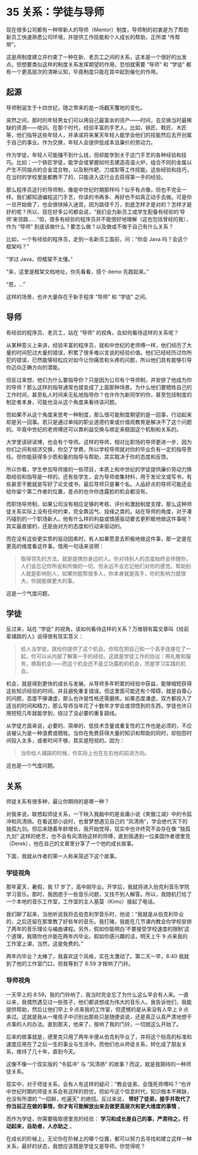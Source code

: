 # 35 关系：学徒与导师

现在很多公司都有一种带新人的导师（Mentor）制度，导师制的初衷是为了帮助新员工快速熟悉公司环境，并提供工作技能和个人成长的帮助，正所谓 “传帮带”。

这是用制度建立并约束了一种在新、老员工之间的关系，这本是一个很好的出发点。但想要类似这样的制度关系发挥期望的作用，恐怕就需要 “导师” 和 “学徒” 都有一个更高层次的清晰认知，毕竟制度只能在其中起到催化的作用。

## 起源

导师制诞生于十四世纪，随之带来的是一场翻天覆地的变化。

突然之间，那时的年轻男女们可以用自己最富余的资产——时间，去交换当时最稀缺的资源——培训。在那个时代，经验丰富的手艺人，比如，铁匠、鞋匠、木匠等，他们指导这些年轻人，并承诺将来某天年轻人能学会他们的技能然后去开创属于自己的事业。作为交换，年轻人会提供低成本且廉价的劳动力。

作为学徒，年轻人可能赚不到什么钱，但却能学到关于这门手艺的各种经验和技巧。比如：一个铁匠学徒，能学会或掌握如何去建造高温火炉，组合不同的金属以产生不同熔点的合金混合物，以及制作耙、刀或犁等工作技能。这些经验和技巧，在当时的学校里是都教不了的，只能进入这行业去获得第一手的经验。

那么程序员这行的导师制，像是中世纪时期那样吗？似乎有点像，但也不完全一样。我们都知道编程这门手艺，你读的书再多、再好也不如真正动手去做。可是你一旦开始做了，也会很快掉入迷宫，因为路径千万，到底怎样才是对的？怎样才是好的呢？所以，现在好多公司都会说，“我们会为新员工或学生配备有经验的‘导师’来领路……”但，很多有经验的程序员并不能很好地理解（这也包括曾经的我），作为 “导师” 到底该做什么？要怎么做？以及做或不做于自己有什么关系？

比如，一个有经验的程序员，走到一名新员工面前，问：“你会 Java 吗？会这个框架吗？”

“学过 Java，但框架不太懂。”

“来，这里是框架文档地址，你先看看，搭个 demo 先跑起来。”

“恩，…”

这样的场景，也许大量存在于新手程序 “导师” 和 “学徒” 之间。

## 导师

有经验的程序员、老员工，站在 “导师” 的视角，会如何看待这样的关系呢？

从某种意义上来讲，经验丰富的程序员，就和中世纪的老师傅一样，他们经历了大量的时间犯过大量的错误，积累了很多难以言说的经验价值。他们已经经历过你所犯的错误，已然能够轻松应对如今让你痛苦和头疼的问题，所以他们具有能够引导你迈向正确方向的潜能。

但反过来想，他们为什么要指导你？只是因为公司有个导师制，并安排了他成为你的导师？那么这样的指导通常也就变成了上面那种场景。为什么他们要牺牲自己的工作时间，甚至私人时间来无私地指导你？也许作为新同学的你，甚至包括制度的制定者本身，可能也没从这个角度来看待该问题。

但如果不从这个角度来思考一种制度，那么很可能制度期望的是一回事，行动起来却是另一回事。若只是通过单纯的职业道德约束或价值观教育是解决不了这个问题的。毕竟中世纪的老师傅还可以靠利益交换与绑定来稳固这个机制和关系的。

大学里读研读博，也会有个导师。这样的导师，相对比职场的导师更进一步，因为你们之间有经济交换，你交了学费，所以学校导师就对你的毕业负有一定的指导责任。但你能获得多少质和量的指导与帮助，其实取决于你的态度和反馈。

所以你看，学生参加导师接的一些项目，本质上和中世纪的学徒提供廉价劳动力换取经验和指导是一样的。还有些学生，会为导师收集材料，用于发论文或写书，有些甚至干脆就是写好了论文或书，最后导师只是署个名。人品好点的导师可能还会给你留个第二作者的位置，差点的也许你连露脸的机会都没有。

而职场导师制，如果公司没有相应足够的考核、评价和激励制度支撑，那么这种师徒关系实际上没有任何约束，完全靠运气、投缘之类的。站在导师的角度，对于凑巧碰到的一个职场新人，他有什么样的利益或情感驱动要去更积极地做这件事呢？其实最直接的，还是由对方的态度和行动来驱动的。

而在没有这些更实质的驱动因素时，有人如果愿意去积极地做这件事，那一定是在更高的维度看这件事。借用一句话来说明：

> 取得领先的方法，就是提携你身边的人。你对待别人的态度始终会伴随你，人们会忘记你所说和所做的一切，但永远不会忘记他们对你的感觉。帮助别人就是影响别人，如果你能帮很多人，你本身就是高手，你的影响力就很大，你就能做更大的事。

这是一个气度问题。

## 学徒

反过来，站在 “学徒” 的视角，该如何看待这样的关系？万维钢有篇文章叫《给前辈铺路的人》说得很有现实意义：

> 给人当学徒，就给你提供了这个机会。你现在把自己和一个高手连接在了一起，你可以从内部了解第一手的经验。这就是学徒工作的协议：用礼敬和服务，换取机会——而这个机会还不是立功露脸的机会，而是学习实践的机会。

机会，就是得到更快的成长与发展。从导师多年积累的经验中获益，能够缩短获得这些知识经验的时间，并且避免重复错误。但这里面可能还有个障碍，就是自尊心的问题，态度不够谦虚，那么也许是性格还需磨练。如果态度谦虚，双方都投入了适当的时间和精力，那么导师当年花了十数年才学会或领悟到的东西，学徒也许只用短短几年就能学到，绕过了没必要的重复路线。

从学徒方面来说，必要的、简单的、低技术含量或重复性的工作也是必须的，不应该被认为是一种浪费或牺牲。当你在免费获得大量的知识和帮助的同时，却抱怨时间投入太多，或者时间不够，其实是短视的。因为：

> 当你给人铺路的时候，你实际上也在左右他的前进方向。

这也是一个气度问题。

## 关系

师徒关系有很多种，最让你期待的是哪一种？

对我来说，联想起师徒关系，一下映入我脑中的是金庸小说《笑傲江湖》中的令狐冲和风清扬。在看这部小说时，也曾梦想遇见自己的 “风清扬”，学会绝代天下的独孤九剑。但后来随着年龄增长，我开始觉得，现实中也许终究不会存在像 “独孤九剑” 这样的绝艺，也不会有风清扬这样的师傅，直到我遇到一位美国作者德里克（Derek），他在自己的文章里分享了一个他的成长故事。

下面，我就从作者的第一人称来简述下这个故事。

### 学徒视角

那年夏天，暑假，我 17 岁了，高中刚毕业。开学后，我就将进入伯克利音乐学院学习音乐。那时，我困惑于一些音乐问题，又找不到人解答。所以，我随机打给了一个本地的音乐工作室，工作室的主人基莫（Kimo）接起了电话。

我们聊了起来，当他听说我将去伯克利学音乐时，他说：“我就是从伯克利毕业的，之后还留在那里教了好些年的音乐。我打赌，我能在几节课内教会你学校安排了两年的音乐理论与编曲课程。另外，假如你能明白‘不要接受学校速度的限制’这个道理，我猜你也许能在两年内毕业。假如你感兴趣的话，明天上午 9 点来我的工作室上课，当然，这是免费的。”

两年内毕业？太棒了，我喜欢这个风格，实在太激动了。第二天一早，8:40 我就到了他的工作室门口，但我等到了 8:59 才按响了门铃。

### 导师视角

一天早上的 8:59，我的门铃响了，我当时完全忘了为什么这么早会有人来。一直以来，我偶然遇见过一些孩子，他们都说想成为伟大的音乐人。我告诉他们，我能提供帮助，然后让他们早上 9 点来我的工作室，但遗憾的是从来没有人早上 9 点来过。这就是我从一堆孩子中识别出那些只是随便说说，还是真正认真严肃地想干点事的人的办法。直到那天，他来了，按响了我的门铃，一切就这么开始了。

后来的故事就是，德里克只用了两年半便从伯克利毕业了，并将这个抬高的标准和速度应用在了之后一生的事业与生活中。而他们也从师徒关系，转化成了朋友关系，维持了几十年，直到今天。

这像不像一个现实版的 “令狐冲” 与 “风清扬” 的故事？而这，就是我期待的一种师徒关系。

现实中，对于师徒关系，会有人有这样的疑问：“教会徒弟，会饿死师傅吗？”也许中世纪时期的师徒关系会有这样的担忧，但如今这个信息时代，知识根本不稀缺，也没有所谓的 “一招鲜，吃遍天” 的绝招。反过来说， **带好了徒弟，接手并取代了你当前正在做的事情，你才有可能解放出来去做更高层次和更大维度的事情** 。

而作为学徒，你需要吸取德里克的经验： **学习和成长是自己的事，严肃待之，行动起来，自助者，人亦助之** 。

在成长的阶梯上，无论你在阶梯上的哪个位置，都可以努力去寻找和建立这样一种关系，最好的状态，我想应该既是学徒又是导师。你觉得呢？
